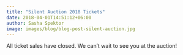 ```yaml
---
title: "Silent Auction 2018 Tickets"
date: 2018-04-01T14:51:12+06:00
author: Sasha Spektor
image: images/blog/blog-post-silent-auction.jpg
---
```


All ticket sales have closed. We can’t wait to see you at the auction!